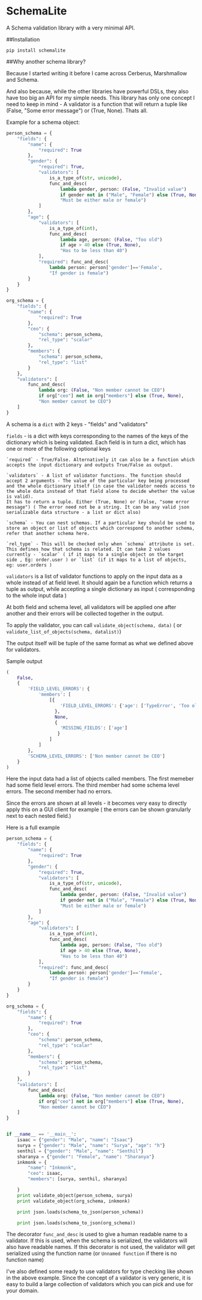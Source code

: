 # SchemaLite

A Schema validation library with a very minimal API.

##Installation

	pip install schemalite

##Why another schema library?

Because I started writing it before I came across Cerberus, Marshmallow and Schema.

And also because, while the other libraries have powerful DSLs, they also have too big an API for my simple needs. This library has only one concept I need to keep in mind - A validator is a function that will return a tuple like (False, "Some error message") or (True, None). Thats all.

Example for a schema object:

```python
person_schema = {
    "fields": {
        "name": {
            "required": True
        },
        "gender": {
            "required": True,
            "validators": [
                is_a_type_of(str, unicode),
                func_and_desc(
                    lambda gender, person: (False, "Invalid value")
                    if gender not in ("Male", "Female") else (True, None),
                    "Must be either male or female")
            ]
        },
        "age": {
            "validators": [
                is_a_type_of(int),
                func_and_desc(
                    lambda age, person: (False, "Too old")
                    if age > 40 else (True, None),
                    "Has to be less than 40")
            ],
            "required": func_and_desc(
                lambda person: person['gender']=='Female',
                "If gender is female")
        }
    }
}

org_schema = {
    "fields": {
        "name": {
            "required": True
        },
        "ceo": {
            "schema": person_schema,
            "rel_type": "scalar"
        },
        "members": {
            "schema": person_schema,
            "rel_type": "list"
        }
    },
    "validators": [
        func_and_desc(
            lambda org: (False, "Non member cannot be CEO")
            if org["ceo"] not in org["members"] else (True, None),
            "Non member cannot be CEO")
    ]
}
```

A schema is a `dict` with 2 keys - "fields" and "validators"

`fields` - is a dict with keys corresponding to the names of the keys of the dictionary which is being validated. Each field is in turn a dict, which has one or more of the following optional keys

    `required` - True/False. Alternatively it can also be a function which accepts the input dictionary and outputs True/False as output. 

    `validators` - A list of validator functions. The function should accept 2 arguments - The value of the particular key being processed and the whole dictionary itself (in case the validator needs access to the whole data instead of that field alone to decide whether the value is valid).
    It has to return a tuple. Either (True, None) or (False, "some error message") ( The error need not be a string. It can be any valid json serializable data structure - a list or dict also)

    `schema` - You can nest schemas. If a particular key should be used to store an object or list of objects which correspond to another schema, refer that another schema here.

    `rel_type` - This will be checked only when `schema` attribute is set. This defines how that schema is related. It can take 2 values currently - `scalar` ( if it maps to a single object on the target side , Eg: order.user ) or `list` (if it maps to a list of objects, eg: user.orders )

`validators` is a list of validator functions to apply on the input data as a whole instead of at field level. It should again be a function which returns a tuple as output, while accepting a single dictionary as input ( corresponding to the whole input data )

At both field and schema level, all validators will be applied one after another and their errors will be collected together in the output. 

To apply the validator, you can call   `validate_object(schema, data)` ( or `validate_list_of_objects(schema, datalist)`)

The output itself will be tuple of the same format as what we defined above for validators.

Sample output

```python
(
    False,
    {
        'FIELD_LEVEL_ERRORS': {
            'members': [
                [{
                    'FIELD_LEVEL_ERRORS': {'age': ['TypeError', 'Too old']}
                  },
                  None,
                  {
                    'MISSING_FIELDS': ['age']
                   }
                ]
            ]
        },
        'SCHEMA_LEVEL_ERRORS': ['Non member cannot be CEO']
    }
)
```

Here the input data had a list of objects called members. The first memeber had some field level errors. The third member had some schema level errors. The second member had no errors.

Since the errors are shown at all levels - it becomes very easy to directly apply this on a GUI client for example ( the errors can be shown granularly next to each nested field.)

Here is a full example

```python
person_schema = {
    "fields": {
        "name": {
            "required": True
        },
        "gender": {
            "required": True,
            "validators": [
                is_a_type_of(str, unicode),
                func_and_desc(
                    lambda gender, person: (False, "Invalid value")
                    if gender not in ("Male", "Female") else (True, None),
                    "Must be either male or female")
            ]
        },
        "age": {
            "validators": [
                is_a_type_of(int),
                func_and_desc(
                    lambda age, person: (False, "Too old")
                    if age > 40 else (True, None),
                    "Has to be less than 40")
            ],
            "required": func_and_desc(
                lambda person: person['gender']=='Female',
                "If gender is female")
        }
    }
}

org_schema = {
    "fields": {
        "name": {
            "required": True
        },
        "ceo": {
            "schema": person_schema,
            "rel_type": "scalar"
        },
        "members": {
            "schema": person_schema,
            "rel_type": "list"
        }
    },
    "validators": [
        func_and_desc(
            lambda org: (False, "Non member cannot be CEO")
            if org["ceo"] not in org["members"] else (True, None),
            "Non member cannot be CEO")
    ]
}


if __name__ == '__main__':
    isaac = {"gender": "Male", "name": "Isaac"}
    surya = {"gender": "Male", "name": "Surya", "age": "h"}
    senthil = {"gender": "Male", "name": "Senthil"}
    sharanya = {"gender": "Female", "name": "Sharanya"}
    inkmonk = {
        "name": "Inkmonk",
        "ceo": isaac,
        "members": [surya, senthil, sharanya]

    }
    print validate_object(person_schema, surya)
    print validate_object(org_schema, inkmonk)

    print json.loads(schema_to_json(person_schema))

    print json.loads(schema_to_json(org_schema))
```

The decorator `func_and_desc` is used to give a human readable name to a validator. If this is used, when the schema is serialized, the validators will also have readable names. If this decorator is not used, the validator will get serialized using the function name (or `Unnamed function` if there is no function name)

I've also defined some ready to use validators for type checking like shown in the above example. Since the concept of a validator is very generic, it is easy to build a large collection of validators which you can pick and use for your domain.